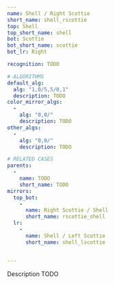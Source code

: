 ```yaml
---
name: Shell / Right Scottie
short_name: shell_rscottie
top: Shell
top_short_name: shell
bot: Scottie
bot_short_name: scottie
bot_lr: Right

recognition: TODO

# ALGORITHMS
default_alg:
  alg: "1,0/5,5/0,1"
  description: TODO
color_mirror_algs:
  -
    alg: "0,0/"
    description: TODO
other_algs:
  -
    alg: "0,0/"
    description: TODO

# RELATED CASES
parents:
  -
    name: TODO
    short_name: TODO
mirrors:
  top_bot:
    -
      name: Right Scottie / Shell
      short_name: rscottie_shell
  lr:
    -
      name: Shell / Left Scottie
      short_name: shell_lscottie


---
```


Description TODO

